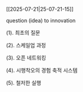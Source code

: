[[2025-07-21|25-07-21-15]]

question (idea) to innovation

(1). 최초의 질문

(2). 스케일업 과정

(3). 오픈 네트워킹

(4). 시행착오의 경험 축적 시스템

(5). 철저한 실행


